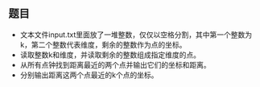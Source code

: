 ## 题目

- 文本文件input.txt里面放了一堆整数，仅仅以空格分割，其中第一个整数为k，第二个整数代表维度，剩余的整数作为点的坐标。
- 读取整数k和维度，并读取剩余的整数组成指定维度的点。
- 从所有点钟找到距离最近的两个点并输出它们的坐标和距离。 
- 分别输出距离这两个点最近的k个点的坐标。

